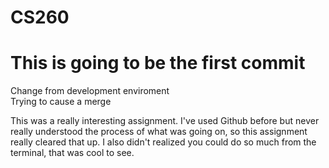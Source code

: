 # CS260
# This is going to be the first commit
Change from development enviroment   
Trying to cause a merge   

This was a really interesting assignment. I've used Github before but never really understood the process of what was going on, so this assignment really cleared that up. I also didn't realized you could do so much from the terminal, that was cool to see. 
